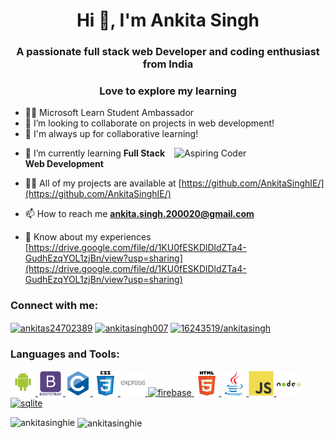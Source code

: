 <h1 align="center">Hi 👋, I'm Ankita Singh</h1>
<h3 align="center">A passionate full stack web Developer and coding enthusiast from India</h3>
<h3 align="center">Love to explore my learning </h3>
<ul>
<li><g-emoji class="g-emoji" alias="raising_hand_woman" fallback-src="https://github.githubassets.com/images/icons/emoji/unicode/1f64b-2640.png">🙋‍♀️</g-emoji> Microsoft Learn Student Ambassador</li>

<li><g-emoji class="g-emoji" alias="dancers" fallback-src="https://github.githubassets.com/images/icons/emoji/unicode/1f46f.png">👯</g-emoji> I’m looking to collaborate on projects in web development!</li>
<li><g-emoji class="g-emoji" alias="raised_hands" fallback-src="https://github.githubassets.com/images/icons/emoji/unicode/1f64c.png">🙌</g-emoji> I'm always up for collaborative learning!</li>

</ul>
<p><a target="_blank" rel="noopener noreferrer" href="https://ibb.co/TTPvVGj"><img align="right" alt="Aspiring Coder" width="48%" height="50%" src="https://i.ibb.co/RSQvxKr/gitprofile.jpg" style="max-width:100%;"></a>
 
</p>

- 🌱 I’m currently learning **Full Stack Web Development**

- 👨‍💻 All of my projects are available at [https://github.com/AnkitaSinghIE/](https://github.com/AnkitaSinghIE/)

- 📫 How to reach me **ankita.singh.200020@gmail.com**

- 📄 Know about my experiences [https://drive.google.com/file/d/1KU0fESKDlDldZTa4-GudhEzqYOL1zjBn/view?usp=sharing](https://drive.google.com/file/d/1KU0fESKDlDldZTa4-GudhEzqYOL1zjBn/view?usp=sharing)

<h3 align="left">Connect with me:</h3>
<p align="left">
<a href="https://twitter.com/ankitas24702389" target="blank"><img align="center" src="https://raw.githubusercontent.com/rahuldkjain/github-profile-readme-generator/master/src/images/icons/Social/twitter.svg" alt="ankitas24702389" height="30" width="40" /></a>
<a href="https://linkedin.com/in/ankitasingh007" target="blank"><img align="center" src="https://raw.githubusercontent.com/rahuldkjain/github-profile-readme-generator/master/src/images/icons/Social/linked-in-alt.svg" alt="ankitasingh007" height="30" width="40" /></a>
<a href="https://stackoverflow.com/users/16243519/ankitasingh" target="blank"><img align="center" src="https://raw.githubusercontent.com/rahuldkjain/github-profile-readme-generator/master/src/images/icons/Social/stack-overflow.svg" alt="16243519/ankitasingh" height="30" width="40" /></a>
</p>

<h3 align="left">Languages and Tools:</h3>
<p align="left"> <a href="https://developer.android.com" target="_blank"> <img src="https://raw.githubusercontent.com/devicons/devicon/master/icons/android/android-original-wordmark.svg" alt="android" width="40" height="40"/> </a> <a href="https://getbootstrap.com" target="_blank"> <img src="https://raw.githubusercontent.com/devicons/devicon/master/icons/bootstrap/bootstrap-plain-wordmark.svg" alt="bootstrap" width="40" height="40"/> </a> <a href="https://www.cprogramming.com/" target="_blank"> <img src="https://raw.githubusercontent.com/devicons/devicon/master/icons/c/c-original.svg" alt="c" width="40" height="40"/> </a> <a href="https://www.w3schools.com/css/" target="_blank"> <img src="https://raw.githubusercontent.com/devicons/devicon/master/icons/css3/css3-original-wordmark.svg" alt="css3" width="40" height="40"/> </a> <a href="https://expressjs.com" target="_blank"> <img src="https://raw.githubusercontent.com/devicons/devicon/master/icons/express/express-original-wordmark.svg" alt="express" width="40" height="40"/> </a> <a href="https://firebase.google.com/" target="_blank"> <img src="https://www.vectorlogo.zone/logos/firebase/firebase-icon.svg" alt="firebase" width="40" height="40"/> </a> <a href="https://www.w3.org/html/" target="_blank"> <img src="https://raw.githubusercontent.com/devicons/devicon/master/icons/html5/html5-original-wordmark.svg" alt="html5" width="40" height="40"/> </a> <a href="https://www.java.com" target="_blank"> <img src="https://raw.githubusercontent.com/devicons/devicon/master/icons/java/java-original.svg" alt="java" width="40" height="40"/> </a> <a href="https://developer.mozilla.org/en-US/docs/Web/JavaScript" target="_blank"> <img src="https://raw.githubusercontent.com/devicons/devicon/master/icons/javascript/javascript-original.svg" alt="javascript" width="40" height="40"/> </a> <a href="https://nodejs.org" target="_blank"> <img src="https://raw.githubusercontent.com/devicons/devicon/master/icons/nodejs/nodejs-original-wordmark.svg" alt="nodejs" width="40" height="40"/> </a> <a href="https://www.sqlite.org/" target="_blank"> <img src="https://www.vectorlogo.zone/logos/sqlite/sqlite-icon.svg" alt="sqlite" width="40" height="40"/> </a> </p>

<p><img align="left" src="https://github-readme-stats.vercel.app/api/top-langs?username=ankitasinghie&show_icons=true&locale=en&layout=compact" alt="ankitasinghie" /></p>

<p>&nbsp;<img align="center" src="https://github-readme-stats.vercel.app/api?username=ankitasinghie&show_icons=true&locale=en" alt="ankitasinghie" /></p>
